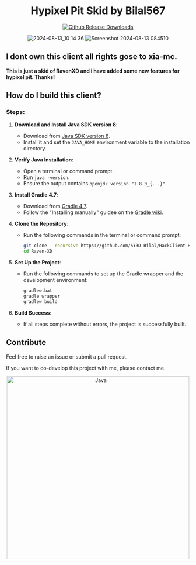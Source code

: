 <div align="center">
  
# Hypixel Pit Skid by Bilal567

[![Github Release Downloads](https://img.shields.io/github/downloads/xia-mc/Raven-bS/total?label=Github%20Release%20Downloads&style=flat-square)](https://github.com/xia-mc/Raven-bS/releases)
<!--
[![CurseForge Downloads](http://cf.way2muchnoise.eu/997222.svg?badge_style=flat)](https://www.curseforge.com/minecraft/mc-mods/cheatdetector)
[![Modrinth Downloads](https://img.shields.io/modrinth/dt/QNVaUzHT?label=Modrinth%20Downloads&logo=Modrinth%20Downloads&style=flat-square)](https://modrinth.com/mod/cheatdetector)
-->


![2024-08-13_10 14 36](https://github.com/user-attachments/assets/36e8920e-336e-4b62-ae3f-6b9962920812)
![Screenshot 2024-08-13 084510](https://github.com/user-attachments/assets/85637f18-9d6b-47d9-9dc2-cb8594aff585)
</div>

## I dont own this client all rights gose to xia-mc.
**This is just a skid of RavenXD and i have added some new features for hypixel pit. Thanks!**

## How do I build this client?

### Steps:

1. **Download and Install Java SDK version 8**:
   - Download from [Java SDK version 8](https://adoptium.net/en-GB/temurin/releases/?version=8).
   - Install it and set the `JAVA_HOME` environment variable to the installation directory.

2. **Verify Java Installation**:
   - Open a terminal or command prompt.
   - Run `java -version`.
   - Ensure the output contains `openjdk version "1.8.0_{...}"`.

3. **Install Gradle 4.7**:
   - Download from [Gradle 4.7](https://gradle.org/next-steps/?version=4.7&format=bin).
   - Follow the "Installing manually" guidee on the [Gradle wiki](https://gradle.org/install).

4. **Clone the Repository**:
   - Run the following commands in the terminal or command prompt:
     ```bash
     git clone --recursive https://github.com/5Y3D-Bilal/HackClient-Hypixel.git
     cd Raven-XD
     ```

5. **Set Up the Project**:
   - Run the following commands to set up the Gradle wrapper and the development environment:
     ```bash
     gradlew.bat
     gradle wrapper
     gradlew build
     ```

6. **Build Success**:
   - If all steps complete without errors, the project is successfully built.


## Contribute
Feel free to raise an issue or submit a pull request.

If you want to co-develop this project with me, please contact me.

<div align="center">

<img src="https://github.com/SAWARATSUKI/KawaiiLogos/blob/main/IntelliJ IDEA/IntelliJ IDEA.png" alt="Java" width="500" />

</div>
